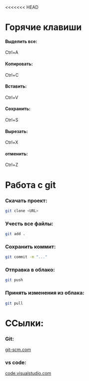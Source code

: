 <<<<<<< HEAD
# Горячие клавиши
#### Выделить все:
Ctrl+A
#### Копировать: 
Ctrl+C
#### Вставить:
Ctrl+V
#### Сохранить:
Ctrl+S
#### Вырезать:
Ctrl+X
#### отменить:
Ctrl+Z

# Работа с git
### Скачать проект:
```bash
git clone <URL>
```
### Учесть все файлы:
```bash
git add .
```
### Сохранить коммит:
```bash
git commit -m "..."
```
### Отправка в облако:
```bash 
git push
```
### Принять изменения из облака:
```bash
git pull
```

# ССылки:
### Git:
[git-scm.com](https://git-scm.com/)
### vs code:
[code.visualstudio.com](https://code.visualstudio.com/)
